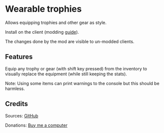 # Wearable trophies

Allows equipping trophies and other gear as style.

Install on the client (modding [guide](https://youtu.be/L9ljm2eKLrk)).

The changes done by the mod are visible to un-modded clients.

## Features

Equip any trophy or gear (with shift key pressed) from the inventory to visually replace the equipment (while still keeping the stats).

Note: Using some items can print warnings to the console but this should be harmless.

## Credits

Sources: [GitHub](https://github.com/JereKuusela/valheim-wearable_trophies)

Donations: [Buy me a computer](https://www.buymeacoffee.com/jerekuusela)
